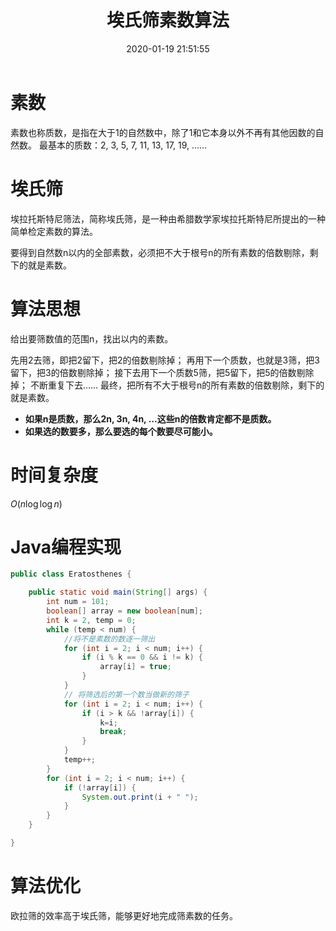 ﻿---
title: 埃氏筛素数算法
date: 2020-01-19 21:51:55
summary: 本文分享埃氏筛算法，用Java编程实现。
mathjax: true
tags:
- 算法
- Java
categories:
- 算法分析与设计
---

# 素数

素数也称质数，是指在大于1的自然数中，除了1和它本身以外不再有其他因数的自然数。
最基本的质数：2, 3, 5, 7, 11, 13, 17, 19, ……

# 埃氏筛

埃拉托斯特尼筛法，简称埃氏筛，是一种由希腊数学家埃拉托斯特尼所提出的一种简单检定素数的算法。

要得到自然数n以内的全部素数，必须把不大于根号n的所有素数的倍数剔除，剩下的就是素数。

# 算法思想

给出要筛数值的范围n，找出以内的素数。

先用2去筛，即把2留下，把2的倍数剔除掉；
再用下一个质数，也就是3筛，把3留下，把3的倍数剔除掉；
接下去用下一个质数5筛，把5留下，把5的倍数剔除掉；
不断重复下去......
最终，把所有不大于根号n的所有素数的倍数剔除，剩下的就是素数。

- **如果n是质数，那么2n, 3n, 4n, ...这些n的倍数肯定都不是质数。**
- **如果选的数要多，那么要选的每个数要尽可能小。**

# 时间复杂度

$O(n\log\log{n})$

# Java编程实现

```java
public class Eratosthenes {

    public static void main(String[] args) {
        int num = 101;
        boolean[] array = new boolean[num];
        int k = 2, temp = 0;
        while (temp < num) {
            //将不是素数的数逐一筛出
            for (int i = 2; i < num; i++) {
                if (i % k == 0 && i != k) {
                    array[i] = true;
                }
            }
            // 将筛选后的第一个数当做新的筛子
            for (int i = 2; i < num; i++) {
                if (i > k && !array[i]) {
                    k=i;
                    break;
                }
            }
            temp++;
        }
        for (int i = 2; i < num; i++) {
            if (!array[i]) {
                System.out.print(i + " ");
            }
        }
    }

}
```

# 算法优化

欧拉筛的效率高于埃氏筛，能够更好地完成筛素数的任务。
